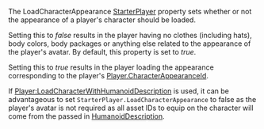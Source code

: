 The LoadCharacterAppearance [StarterPlayer](https://create.roblox.com/docs/reference/engine/classes/StarterPlayer) property sets whether or not
the appearance of a player's character should be loaded.

Setting this to _false_ results in the player having no clothes (including
hats), body colors, body packages or anything else related to the
appearance of the player's avatar. By default, this property is set to
_true_.

Setting this to _true_ results in the player loading the appearance
corresponding to the player's [Player.CharacterAppearanceId](https://create.roblox.com/docs/reference/engine/classes/Player#CharacterAppearanceId).

If [Player:LoadCharacterWithHumanoidDescription](https://create.roblox.com/docs/reference/engine/classes/Player#LoadCharacterWithHumanoidDescription) is used, it can be
advantageous to set `StarterPlayer.LoadCharacterAppearance` to false as
the player's avatar is not required as all asset IDs to equip on the
character will come from the passed in [HumanoidDescription](https://create.roblox.com/docs/reference/engine/classes/HumanoidDescription).